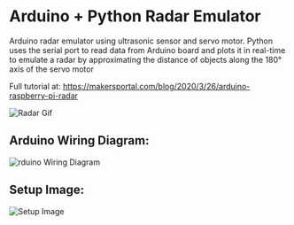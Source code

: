 # Arduino + Python Radar Emulator
Arduino radar emulator using ultrasonic sensor and servo motor. Python uses the serial port to read data from Arduino board and plots it in real-time to emulate a radar by approximating the distance of objects along the 180° axis of the servo motor

Full tutorial at: https://makersportal.com/blog/2020/3/26/arduino-raspberry-pi-radar


![Radar Gif](https://images.squarespace-cdn.com/content/v1/59b037304c0dbfb092fbe894/1585765696523-7BHHMGD67R794WF3VEPK/ke17ZwdGBToddI8pDm48kK5XGXDvD8GonQBJkEm_8TcUqsxRUqqbr1mOJYKfIPR7LoDQ9mXPOjoJoqy81S2I8N_N4V1vUb5AoIIIbLZhVYxCRW4BPu10St3TBAUQYVKckIl5G-0tWOWuwdsdDyRQHED3ZtgnoHFp_BFuYQY8D7wXIXWsjf1K1VOW8PpO6-EI/arduino_radar_animation.gif?format=1500w)

## Arduino Wiring Diagram:

![rduino Wiring Diagram](https://images.squarespace-cdn.com/content/v1/59b037304c0dbfb092fbe894/1585752257911-CRQO0QWDFNXJ09GZIE1O/ke17ZwdGBToddI8pDm48kGXZF-WetsoYpFtnek6xjEh7gQa3H78H3Y0txjaiv_0fDoOvxcdMmMKkDsyUqMSsMWxHk725yiiHCCLfrh8O1z4YTzHvnKhyp6Da-NYroOW3ZGjoBKy3azqku80C789l0lkPIEK_450_zBHtLIAgO1qpGh4B6EJh3Eh_-MXZTWcrW7raVeNIxyqFfNOBr2k-nw/radar_arduino_mg90s_hcsr04_wiring.png?format=1500w)

## Setup Image:

![Setup Image](https://images.squarespace-cdn.com/content/v1/59b037304c0dbfb092fbe894/1585766039959-SMK4IOCNOU62JD02MTXF/ke17ZwdGBToddI8pDm48kLkXF2pIyv_F2eUT9F60jBl7gQa3H78H3Y0txjaiv_0fDoOvxcdMmMKkDsyUqMSsMWxHk725yiiHCCLfrh8O1z4YTzHvnKhyp6Da-NYroOW3ZGjoBKy3azqku80C789l0iyqMbMesKd95J-X4EagrgU9L3Sa3U8cogeb0tjXbfawd0urKshkc5MgdBeJmALQKw/arduino_radar_hcsr04_mg90s_main_blog.JPG?format=1500w)
